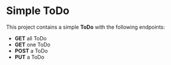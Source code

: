 # Simple ToDo

This project contains a simple **ToDo** with the following endpoints:

- **GET** all ToDo
- **GET** one ToDo
- **POST** a ToDo
- **PUT** a ToDo
